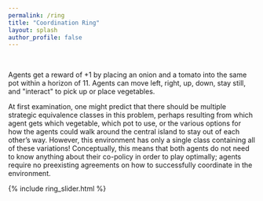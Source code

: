 ```yaml
---
permalink: /ring
title: "Coordination Ring"
layout: splash
author_profile: false
---
```


<br>

Agents get a reward of +1 by placing an onion and a tomato into the same pot within a horizon of 11. Agents can move left, right, up, down, stay still, and "interact" to pick up or place vegetables.

At first examination, one might predict that there should
be multiple strategic equivalence classes in this problem, perhaps resulting from
which agent gets which vegetable, which pot to use, or the
various options for how the agents could walk around the
central island to stay out of each other’s way. However, this environment has only a single class containing
all of these variations!
Conceptually, this means that both agents do
not need to know anything about their co-policy in order to
play optimally; agents require no preexisting agreements on
how to successfully coordinate in the environment.

{% include ring_slider.html %}
